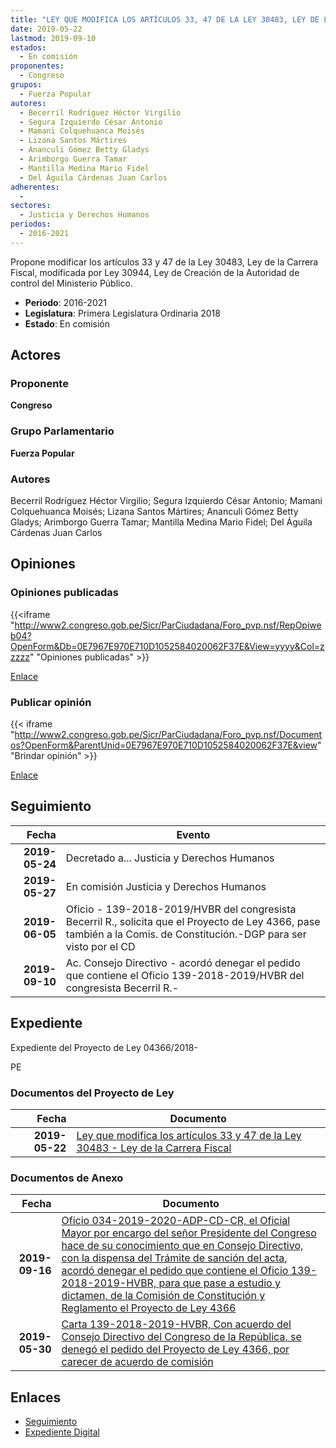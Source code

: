 ```yaml
---
title: "LEY QUE MODIFICA LOS ARTÍCULOS 33, 47 DE LA LEY 30483, LEY DE LA CARRERA FISCAL"
date: 2019-05-22
lastmod: 2019-09-10
estados: 
  - En comisión
proponentes: 
  - Congreso
grupos: 
  - Fuerza Popular
autores: 
  - Becerril Rodríguez Héctor Virgilio
  - Segura Izquierdo César Antonio
  - Mamani Colquehuanca Moisés
  - Lizana Santos Mártires
  - Ananculi Gómez Betty Gladys
  - Arimborgo Guerra Tamar
  - Mantilla Medina Mario Fidel
  - Del Águila Cárdenas Juan Carlos
adherentes: 
  - 
sectores: 
  - Justicia y Derechos Humanos
periodos: 
  - 2016-2021
---
```


Propone modificar los artículos 33 y 47 de la Ley 30483, Ley de la Carrera Fiscal, modificada por Ley 30944, Ley de Creación de la Autoridad de control del Ministerio Público.

- **Periodo**: 2016-2021
- **Legislatura**: Primera Legislatura Ordinaria 2018
- **Estado**: En comisión

## Actores

### Proponente

**Congreso**

### Grupo Parlamentario

**Fuerza Popular**

### Autores

Becerril Rodríguez Héctor Virgilio; Segura Izquierdo César Antonio; Mamani Colquehuanca Moisés; Lizana Santos Mártires; Ananculi Gómez Betty Gladys; Arimborgo Guerra Tamar; Mantilla Medina Mario Fidel; Del Águila Cárdenas Juan Carlos


## Opiniones

### Opiniones publicadas

{{<iframe "http://www2.congreso.gob.pe/Sicr/ParCiudadana/Foro_pvp.nsf/RepOpiweb04?OpenForm&Db=0E7967E970E710D1052584020062F37E&View=yyyy&Col=zzzzz" "Opiniones publicadas" >}}

[Enlace](http://www2.congreso.gob.pe/Sicr/ParCiudadana/Foro_pvp.nsf/RepOpiweb04?OpenForm&Db=0E7967E970E710D1052584020062F37E&View=yyyy&Col=zzzzz)
### Publicar opinión

{{< iframe "http://www2.congreso.gob.pe/Sicr/ParCiudadana/Foro_pvp.nsf/Documentos?OpenForm&ParentUnid=0E7967E970E710D1052584020062F37E&view" "Brindar opinión" >}}

[Enlace](http://www2.congreso.gob.pe/Sicr/ParCiudadana/Foro_pvp.nsf/Documentos?OpenForm&ParentUnid=0E7967E970E710D1052584020062F37E&view)

## Seguimiento

| Fecha | Evento |
|------:|--------|
| **2019-05-24** | Decretado a... Justicia y Derechos Humanos|
| **2019-05-27** | En comisión Justicia y Derechos Humanos|
| **2019-06-05** | Oficio - 139-2018-2019/HVBR del congresista Becerril R., solicita que el Proyecto de Ley 4366, pase también a la Comis. de Constitución.-DGP para ser visto por el CD|
| **2019-09-10** | Ac. Consejo Directivo - acordó denegar el pedido que contiene el Oficio 139-2018-2019/HVBR del congresista Becerril R.-|


## Expediente

Expediente del Proyecto de Ley 04366/2018-

PE


### Documentos del Proyecto de Ley

| Fecha | Documento |
|------:|--------|
| **2019-05-22** | [Ley que modifica los artículos 33 y 47 de la Ley 30483 - Ley de la Carrera Fiscal](http://www.leyes.congreso.gob.pe/Documentos/2016_2021/Proyectos_de_Ley_y_de_Resoluciones_Legislativas/PL0436620190522.pdf) |

### Documentos de Anexo

| Fecha | Documento |
|------:|--------|
| **2019-09-16** | [Oficio 034-2019-2020-ADP-CD-CR, el Oficial Mayor por encargo del señor Presidente del Congreso hace de su conocimiento que en Consejo Directivo, con la dispensa del Trámite de sanción del acta, acordó denegar el pedido que contiene el Oficio 139-2018-2019-HVBR, para que pase a estudio y dictamen, de la Comisión de Constitución y Reglamento el Proyecto de Ley 4366](http://www.leyes.congreso.gob.pe/Documentos/2016_2021/Oficios/Oficialia_Mayor/OFICIO-034-2019-2020-ADP-CD-CR.pdf) |
| **2019-05-30** | [Carta 139-2018-2019-HVBR, Con acuerdo del Consejo Directivo del Congreso de la República, se denegó el pedido del Proyecto de Ley 4366, por carecer de acuerdo de comisión](http://www.leyes.congreso.gob.pe/Documentos/2016_2021/Consejo_Directivo/Pedidos_Pase_a_Comision/CARTA-139-2018-2019-HVBR.pdf) |

## Enlaces 

- [Seguimiento](http://www2.congreso.gob.pehttp://www2.congreso.gob.pe/Sicr/TraDocEstProc/CLProLey2016.nsf/f7fff46988ca05b1052578e100829cc7/a67857bc2fa44a1905258402007ec048?OpenDocument)
- [Expediente Digital](http://www2.congreso.gob.pehttp://www2.congreso.gob.pe/Sicr/TraDocEstProc/CLProLey2016.nsf/f7fff46988ca05b1052578e100829cc7/a67857bc2fa44a1905258402007ec048?OpenDocument&Click=05257FB7005EB655.eb71d0cf91d8294e05256cdf006b5706/$Body/0.1C6C)
